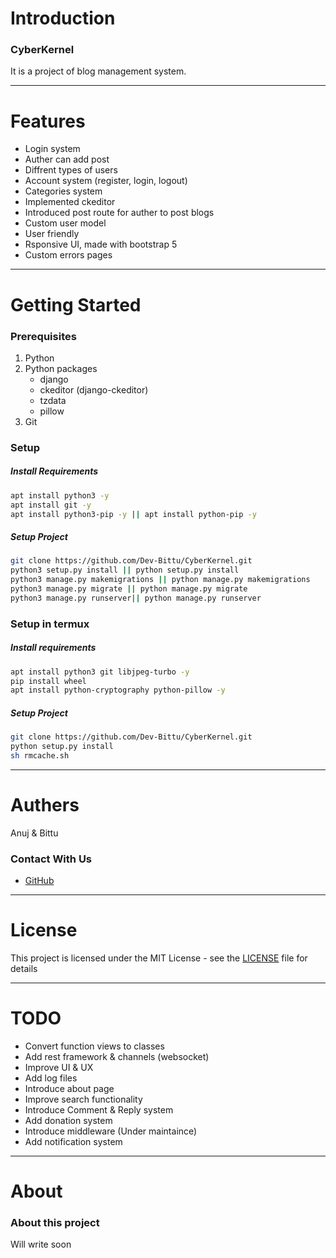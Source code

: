 # Introduction

### CyberKernel
It is a project of blog management system.

---

# Features
  - Login system
  - Auther can add post
  - Diffrent types of users
  - Account system (register, login, logout)
  - Categories system
  - Implemented ckeditor
  - Introduced post route for auther to post blogs
  - Custom user model
  - User friendly
  - Rsponsive UI, made with bootstrap 5
  - Custom errors pages

---

# Getting Started

### Prerequisites
1. Python
2. Python packages
   - django
   - ckeditor (django-ckeditor)
   - tzdata
   - pillow
3. Git

### Setup
##### Install Requirements
```bash
apt install python3 -y
apt install git -y
apt install python3-pip -y || apt install python-pip -y
```
##### Setup Project
```bash
git clone https://github.com/Dev-Bittu/CyberKernel.git
python3 setup.py install || python setup.py install
python3 manage.py makemigrations || python manage.py makemigrations
python3 manage.py migrate || python manage.py migrate
python3 manage.py runserver|| python manage.py runserver
```

### Setup in termux
##### Install requirements
```bash
apt install python3 git libjpeg-turbo -y
pip install wheel
apt install python-cryptography python-pillow -y
```

##### Setup Project
```bash
git clone https://github.com/Dev-Bittu/CyberKernel.git
python setup.py install
sh rmcache.sh
```

---

# Authers
Anuj & Bittu

### Contact With Us
  - [GitHub](https://github.com/Dev-Bittu "Dev-Bittu")

---

# License
This project is licensed under the MIT License - see the [LICENSE](LICENSE "Lincense file") file for details

---

# TODO
  - Convert function views to classes
  - Add rest framework & channels (websocket)
  - Improve UI & UX
  - Add log files
  - Introduce about page
  - Improve search functionality
  - Introduce Comment & Reply system
  - Add donation system
  - Introduce middleware (Under maintaince)
  - Add notification system

---

# About
### About this project
Will write soon
